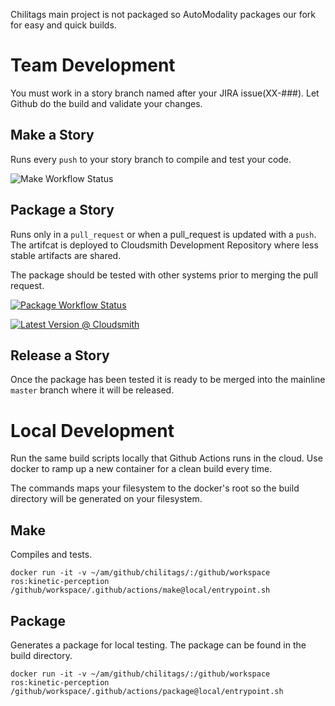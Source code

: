 

Chilitags main project is not packaged so AutoModality packages our fork for easy and quick builds.

# Team Development

You must work in a story branch named after your JIRA issue(XX-###). Let Github do the build and validate your changes.

## Make a Story

Runs every `push` to your story branch to compile and test your code. 

![Make Workflow Status](https://github.com/AutoModality/chilitags/workflows/Story/badge.svg)

## Package a Story

Runs only in a `pull_request` or when a pull_request is updated with a `push`.  The artifcat is deployed to Cloudsmith Development Repository where less stable artifacts are shared.

The package should be tested with other systems prior to merging the pull request. 

[![Package Workflow Status](https://github.com/AutoModality/chilitags/workflows/Development%20Package/badge.svg)](https://github.com/AutoModality/chilitags/actions?query=workflow%3A%22Development+Package%22)

[![Latest Version @ Cloudsmith](https://api-prd.cloudsmith.io/badges/version/automodality/dev/deb/chilitags/latest/d=ubuntu%252Fxenial;t=1/?render=true&badge_token=gAAAAABeCtIpEQj1ME47SUCAsKR-PfhDmeaDVwD07FpG69sqUpxPR-TpVSRMu9t-SgIEvoQlGOMoOihctK2VdLAk5Av_8wZ7qYNyYF0DrMqEraFkkBOd_g4%3D)](https://cloudsmith.io/~automodality/repos/dev/packages/detail/deb/chilitags/latest/d=ubuntu%252Fxenial;t=1/)

## Release a Story

Once the package has been tested it is ready to be merged into the mainline `master` branch where it will be released.

# Local Development 

Run the same build scripts locally that Github Actions runs in the cloud. Use docker to ramp up a new container for a clean build every time.

The commands maps your filesystem to the docker's root so the build directory will be generated on your filesystem.

## Make

Compiles and tests.

```
docker run -it -v ~/am/github/chilitags/:/github/workspace ros:kinetic-perception /github/workspace/.github/actions/make@local/entrypoint.sh
```

## Package

Generates a package for local testing. The package can be found in the build directory.

```
docker run -it -v ~/am/github/chilitags/:/github/workspace ros:kinetic-perception /github/workspace/.github/actions/package@local/entrypoint.sh
```



